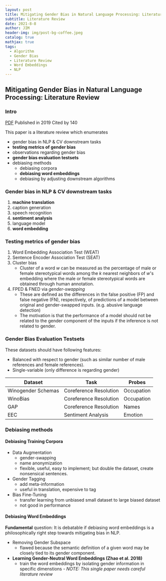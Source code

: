 ```yaml
---
layout: post
title: Mitigating Gender Bias in Natural Language Processing: Literature Review
subtitle: Literature Review
date: 2021-8-8
author: JIM
header-img: img/post-bg-coffee.jpeg
catalog: true
mathjax: true
tags:
  - Algorithm
  - Gender Bias
  - Literature Review
  - Word Embeddings
  - NLP
---
```


## Mitigating Gender Bias in Natural Language Processing: Literature Review

### Intro
[PDF](https://arxiv.org/abs/1906.08976)
Published in 2019
Cited by 140

This paper is a literature review which enumerates
- gender bias in NLP & CV downstream tasks
- **testing metrics of gender bias**
- observations regarding gender bias
- **gender bias evaluation testsets**
- debiasing methods
    - debiasing corpora
    - **debiasing word embeddings**
    - debiasing by adjusting downstream algorithms

### Gender bias in NLP & CV downstream tasks
1. **machine translation**
2. caption generation
3. speech recognition
4. **sentiment analysis**
5. language model
6. **word embedding**

### Testing metrics of gender bias
1. Word Embedding Association Test (WEAT)
2. Sentence Encoder Association Test (SEAT)
3. Cluster bias
    - Cluster of a word $w$ can be measured as the percentage of male or female stereotypical words among the $k$ nearest neighbors of $w$'s embedding where the male or female stereotypical words are obtained through human annotation.
4. FPED & FNED via _gender-swapping_
    - These are defined as the differences in the false positive (FP) and false negative (FN), respectively, of predictions of a model between original and gender-swapped inputs. (e.g. abusive language detection)
    - The motivation is that the performance of a model should not be related to the gender component of the inputs if the inference is not related to gender.

### Gender Bias Evaluation Testsets
These datasets should have following features:
- Balanced with respect to gender (such as similar number of male references and female references).
- Single-variable (only difference is regarding gender)



| Dataset            | Task                   | Probes     |
| ------------------ | ---------------------- | ---------- |
| Winogender Schemas | Coreference Resolution | Occupation |
| WinoBias           | Coreference Resolution | Occupation |
| GAP                | Coreference Resolution | Names      |
| EEC                | Sentiment Analysis     | Emotion    |

### Debiasing methods

#### Debiasing Training Corpora
- Data Augmentation
    - gender-swapping
    - name anonymization
    - flexible, useful, easy to implement; but double the dataset, create nonsensical sentences.
- Gender Tagging
    - add meta-information
    - useful in translation, expensive to tag
- Bias Fine-Tuning
    - transfer learning from unbiased small dataset to large biased dataset
    - not good in performance

#### Debiasing Word Embeddings
**Fundamental** question: It is debatable if debiasing word embeddings is a philosophically right step towards mitigating bias in NLP.
- Removing Gender Subspace
    - flawed because the semantic definition of a given word may be closely tied to its gender component.
- **Learning Gender-Neutral Word Embeddings (Zhao et al. 2018)**
    - train the word embeddings by isolating gender information in specific dimenstions
    *- NOTE: This single paper needs careful literature review*
